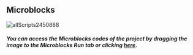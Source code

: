 ## Microblocks

![allScripts2450888](https://user-images.githubusercontent.com/111511331/202984448-6451f09f-a6f7-4738-a98b-af3a23963ca3.png)


##### You can access the Microblocks codes of the project by dragging the image to the Microblocks Run tab or clicking [here](https://microblocks.fun/run/microblocks.html#scripts=GP%20Scripts%0Adepends%20%27OLED%20Graphics%27%20%27PicoBricks%27%20%27Tone%27%0A%0Ascript%20439%2052%20%7B%0AwhenStarted%0Anotes%20%3D%20%28%27%5Bdata%3Asplit%5D%27%20%27440%2C523%2C440%2C440%2C587%2C440%2C392%2C440%2C659%2C440%2C440%2C698%2C659%2C523%2C440%2C659%2C880%2C440%2C392%2C392%2C330%2C494%2C440%2C0%2C440%2C523%2C440%2C440%2C587%2C440%2C392%2C440%2C659%2C440%2C440%2C698%2C659%2C523%2C%0A440%2C659%2C880%2C440%2C392%2C392%2C330%2C494%2C440%2C0%2C220%2C196%2C165%2C147%2C440%2C523%2C440%2C440%2C587%2C440%2C392%2C440%2C659%2C440%2C440%2C698%2C659%2C523%2C440%2C659%2C880%2C440%2C392%2C392%2C330%2C494%2C440%27%20%27%2C%27%29%0Aduration%20%3D%20%28%27%5Bdata%3Asplit%5D%27%20%272%2C4%2C4%2C8%2C4%2C4%2C4%2C2%2C4%2C4%2C8%2C4%2C4%2C4%2C4%2C4%2C4%2C8%2C4%2C8%2C4%2C4%2C1%2C4%2C2%2C4%2C4%2C8%2C4%2C4%2C4%2C2%2C4%2C4%2C8%2C4%2C4%2C4%2C%0A4%2C4%2C4%2C8%2C4%2C8%2C4%2C4%2C1%2C4%2C8%2C4%2C4%2C4%2C2%2C4%2C4%2C8%2C4%2C4%2C4%2C2%2C4%2C4%2C8%2C4%2C4%2C4%2C4%2C4%2C4%2C8%2C4%2C8%2C4%2C4%2C1%27%20%27%2C%27%29%0AOLEDInit_I2C%20%27OLED_0.96in%27%20%273C%27%200%20false%0Alocal%20%27pctImages%27%20%28%27%5Bdata%3AmakeList%5D%27%20%271%27%20%272%27%20%273%27%20%274%27%29%0Aforever%20%7B%0A%20%20for%20pct%20pctImages%20%7B%0A%20%20%20%20callCustomCommand%20pct%0A%20%20%20%20OLEDdrawImage%20_imgData%200%200%0A%20%20%20%20waitMillis%20100%0A%20%20%7D%0A%7D%0A%7D%0A%0Ascript%20865%20300%20%7B%0AwhenStarted%0Aforever%20%7B%0A%20%20for%20i%20%28size%20notes%29%20%7B%0A%20%20%20%20%27play%20frequency%27%20%28at%20i%20notes%29%20%28800%20%2F%20%28at%20i%20duration%29%29%0A%20%20%20%20pb_set_rgb_color%20%28pb_random_color%29%0A%20%20%20%20waitMillis%20%28%28800%20%2F%20%28at%20i%20duration%29%29%20%2F%2010%29%0A%20%20%7D%0A%7D%0A%7D%0A%0A "here").
